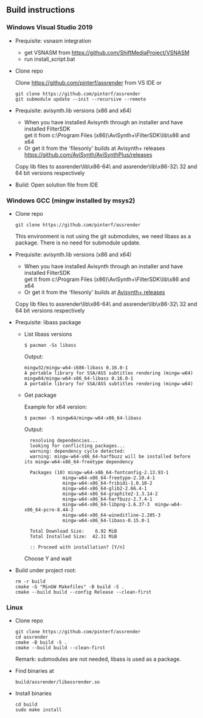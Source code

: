 ## Build instructions

### Windows Visual Studio 2019

* Prequisite: vsnasm integration
  - get VSNASM from https://github.com/ShiftMediaProject/VSNASM
  - run install_script.bat

* Clone repo

  Clone https://github.com/pinterf/assrender from VS IDE or 

      git clone https://github.com/pinterf/assrender
      git submodule update --init --recursive --remote

* Prequisite: avisynth.lib versions (x86 and x64)
  - When you have installed Avisynth through an installer and have installed FilterSDK  
    get it from c:\Program Files (x86)\AviSynth+\FilterSDK\lib\x86 and x64
  - Or get it from the 'filesonly' builds at Avisynth+ releases
	  https://github.com/AviSynth/AviSynthPlus/releases

  Copy lib files  to assrender\lib\x86-64\ and assrender\lib\x86-32\ 
  32 and 64 bit versions respectively

* Build:
  Open solution file from IDE

### Windows GCC (mingw installed by msys2)

* Clone repo

      git clone https://github.com/pinterf/assrender
        
  This environment is not using the git submodules, we need libass as a package.
  There is no need for submodule update.

* Prequisite: avisynth.lib versions (x86 and x64)
  - When you have installed Avisynth through an installer and have installed FilterSDK  
    get it from c:\Program Files (x86)\AviSynth+\FilterSDK\lib\x86 and x64
  - Or get it from the 'filesonly' builds at [Avisynth+ releases](https://github.com/AviSynth/AviSynthPlus/releases)

  Copy lib files  to assrender\lib\x86-64\ and assrender\lib\x86-32\ 
  32 and 64 bit versions respectively

* Prequisite: libass package

  - List libass versions

        $ pacman -Ss libass

    Output:

        mingw32/mingw-w64-i686-libass 0.16.0-1
        A portable library for SSA/ASS subtitles rendering (mingw-w64)
        mingw64/mingw-w64-x86_64-libass 0.16.0-1
        A portable library for SSA/ASS subtitles rendering (mingw-w64)

  - Get package

    Example for x64 version:
  
        $ pacman -S mingw64/mingw-w64-x86_64-libass

    Output:

          resolving dependencies...
          looking for conflicting packages...
          warning: dependency cycle detected:
          warning: mingw-w64-x86_64-harfbuzz will be installed before its mingw-w64-x86_64-freetype dependency

          Packages (10) mingw-w64-x86_64-fontconfig-2.13.93-1
                      mingw-w64-x86_64-freetype-2.10.4-1
                      mingw-w64-x86_64-fribidi-1.0.10-2
                      mingw-w64-x86_64-glib2-2.66.4-1
                      mingw-w64-x86_64-graphite2-1.3.14-2
                      mingw-w64-x86_64-harfbuzz-2.7.4-1
                      mingw-w64-x86_64-libpng-1.6.37-3  mingw-w64-x86_64-pcre-8.44-2
                      mingw-w64-x86_64-wineditline-2.205-3
                      mingw-w64-x86_64-libass-0.15.0-1

          Total Download Size:    6.92 MiB
          Total Installed Size:  42.31 MiB

          :: Proceed with installation? [Y/n]

     Choose Y and wait

* Build
  under project root:

      rm -r build
      cmake -G "MinGW Makefiles" -B build -S .
      cmake --build build --config Release --clean-first

### Linux
* Clone repo

      git clone https://github.com/pinterf/assrender
      cd assrender
      cmake -B build -S .
      cmake --build build --clean-first
  
  Remark: submodules are not needed, libass is used as a package.

* Find binaries at
    
      build/assrender/libassrender.so

* Install binaries

      cd build
      sudo make install
